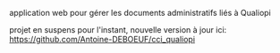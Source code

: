 application web pour gérer les documents administratifs liés à Qualiopi

projet en suspens pour l'instant, nouvelle version à jour ici: https://github.com/Antoine-DEBOEUF/cci_qualiopi
